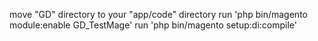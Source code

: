 move "GD" directory to your "app/code" directory
run 'php bin/magento module:enable GD_TestMage'
run 'php bin/magento setup:di:compile'